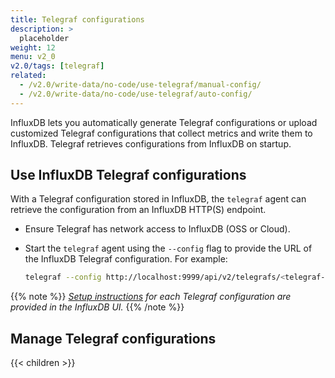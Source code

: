 ```yaml
---
title: Telegraf configurations
description: >
  placeholder
weight: 12
menu: v2_0
v2.0/tags: [telegraf]
related:
  - /v2.0/write-data/no-code/use-telegraf/manual-config/
  - /v2.0/write-data/no-code/use-telegraf/auto-config/
---
```


InfluxDB lets you automatically generate Telegraf configurations or upload customized
Telegraf configurations that collect metrics and write them to InfluxDB.
Telegraf retrieves configurations from InfluxDB on startup.

## Use InfluxDB Telegraf configurations
With a Telegraf configuration stored in InfluxDB, the `telegraf` agent can retrieve
the configuration from an InfluxDB HTTP(S) endpoint.

- Ensure Telegraf has network access to InfluxDB (OSS or Cloud).
- Start the `telegraf` agent using the `--config` flag to provide the URL of the
  InfluxDB Telegraf configuration. For example:

    ```sh
    telegraf --config http://localhost:9999/api/v2/telegrafs/<telegraf-config-id>
    ```

{{% note %}}
_[Setup instructions](/v2.0/telegraf-configs/view/#view-setup-instructions) for
each Telegraf configuration are provided in the InfluxDB UI._
{{% /note %}}

## Manage Telegraf configurations

{{< children >}}
